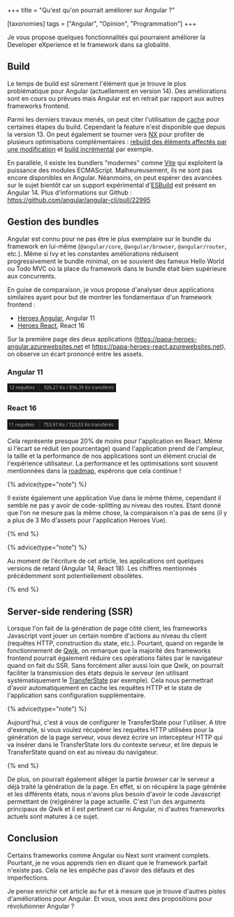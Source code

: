 +++
title = "Qu'est qu'on pourrait améliorer sur Angular ?"

[taxonomies]
tags = ["Angular", "Opinion", "Programmation"]
+++

Je vous propose quelques fonctionnalités qui pourraient améliorer la Developer eXperience et le framework dans sa globalité.

<!-- more -->

## Build

Le temps de build est sûrement l'élément que je trouve le plus problématique pour Angular (actuellement en version 14). Des améliorations sont en cours ou prévues mais Angular est en retrait par rapport aux autres frameworks frontend.

Parmi les derniers travaux menés, on peut citer l'utilisation de [cache](https://angular.io/cli/cache) pour certaines étapes du build. Cependant la feature n'est disponible que depuis la version 13. On peut également se tourner vers [NX](https://nx.dev/) pour profiter de plusieurs optimisations complémentaires : [rebuild des éléments affectés par une modification](https://nx.dev/using-nx/affected) et [build incrémental](https://nx.dev/ci/setup-incremental-builds-angular) par exemple.

En parallèle, il existe les bundlers "modernes" comme [Vite](https://vitejs.dev/) qui exploitent la puissance des modules ECMAScript. Malheureusement, ils ne sont pas encore disponibles en Angular. Néanmoins, on peut espérer des avancées sur le sujet bientôt car un support expérimental d'[ESBuild](https://esbuild.github.io/) est présent en Angular 14. Plus d'informations sur Github : <https://github.com/angular/angular-cli/pull/22995>

## Gestion des bundles

Angular est connu pour ne pas être le plus exemplaire sur le bundle du framework en lui-même (`@angular/core`, `@angular/browser`, `@angular/router`, etc.). Même si Ivy et les constantes améliorations réduisent progressivement le bundle minimal, on se souvient des fameux Hello World ou Todo MVC où la place du framework dans le bundle était bien supérieure aux concurrents.

En guise de comparaison, je vous propose d'analyser deux applications similaires ayant pour but de montrer les fondamentaux d'un framework frontend :

- [Heroes Angular](https://github.com/johnpapa/heroes-angular), Angular 11
- [Heroes React](https://github.com/johnpapa/heroes-react), React 16

Sur la première page des deux applications (<https://papa-heroes-angular.azurewebsites.net> et <https://papa-heroes-react.azurewebsites.net>), on observe un écart prononcé entre les assets.

### Angular 11

![Assets téléchargés en Angular : 926 Ko](heroes-angular.png)

### React 16

![Assets téléchargés en React : 754 Ko](heroes-react.png)

Cela représente presque 20% de moins pour l'application en React. Même si l'écart se réduit (en pourcentage) quand l'application prend de l'ampleur, la taille et la performance de nos applications sont un élément crucial de l'expérience utilisateur. La performance et les optimisations sont souvent mentionnées dans la [roadmap](https://angular.io/guide/roadmap), espérons que cela continue !

{% advice(type="note") %}

Il existe également une application Vue dans le même thème, cependant il semble ne pas y avoir de code-splitting au niveau des routes. Etant donné que l'on ne mesure pas la même chose, la comparaison n'a pas de sens (il y a plus de 3 Mo d'assets pour l'application Heroes Vue).

{% end %}

{% advice(type="note") %}

Au moment de l'écriture de cet article, les applications ont quelques versions de retard (Angular 14, React 18). Les chiffres mentionnés précédemment sont potentiellement obsolètes.

{% end %}

## Server-side rendering (SSR)

Lorsque l'on fait de la génération de page côté client, les frameworks Javascript vont jouer un certain nombre d'actions au niveau du client (requêtes HTTP, construction du state, etc.). Pourtant, quand on regarde le fonctionnement de [Qwik](https://qwik.builder.io/), on remarque que la majorité des frameworks frontend pourrait également réduire ces opérations faites par le navigateur quand on fait du SSR. Sans forcément aller aussi loin que Qwik, on pourrait faciliter la transmission des états depuis le serveur (en utilisant systématiquement le [TransferState](https://angular.io/api/platform-browser/TransferState) par exemple). Cela nous permettrait d'avoir automatiquement en cache les requêtes HTTP et le state de l'application sans configuration supplémentaire.

{% advice(type="note") %}

Aujourd'hui, c'est à vous de configurer le TransferState pour l'utiliser. A titre d'exemple, si vous voulez récupérer les requêtes HTTP utilisées pour la génération de la page serveur, vous devez écrire un intercepteur HTTP qui va insérer dans le TransferState lors du contexte serveur, et lire depuis le TransferState quand on est au niveau du navigateur.

{% end %}

De plus, on pourrait également alléger la partie _browser_ car le serveur a déjà traité la génération de la page. En effet, si on récupère la page générée et les différents états, nous n'avons plus besoin d'avoir le code Javascript permettant de (re)générer la page actuelle. C'est l'un des arguments principaux de Qwik et il est pertinent car ni Angular, ni d'autres frameworks actuels sont matures à ce sujet.

## Conclusion

Certains frameworks comme Angular ou Next sont vraiment complets. Pourtant, je ne vous apprends rien en disant que le framework parfait n'existe pas. Cela ne les empêche pas d'avoir des défauts et des imperfections.

Je pense enrichir cet article au fur et à mesure que je trouve d'autres pistes d'améliorations pour Angular. Et vous, vous avez des propositions pour révolutionner Angular ?
